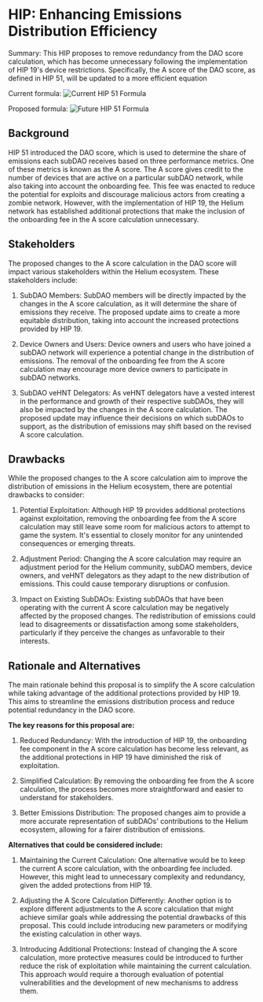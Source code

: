 # HIP: Enhancing Emissions Distribution Efficiency

Summary: This HIP proposes to remove redundancy from the DAO score calculation, which has become unnecessary following the implementation of HIP 19's device restrictions. Specifically, the A score of the DAO score, as defined in HIP 51, will be updated to a more efficient equation

Current formula:
![Current HIP 51 Formula](https://raw.githubusercontent.com/hansaFL/repository-name/HIPXX-Enhancing-Emissions-Distribution-Efficiency-/png2.png)

Proposed formula:
![Future HIP 51 Formula](https://raw.githubusercontent.com/hansaFL/repository-name/HIPXX-Enhancing-Emissions-Distribution-Efficiency-/png3.png)


## Background ##
HIP 51 introduced the DAO score, which is used to determine the share of emissions each subDAO receives based on three performance metrics. One of these metrics is known as the A score. The A score gives credit to the number of devices that are active on a particular subDAO network, while also taking into account the onboarding fee. This fee was enacted to reduce the potential for exploits and discourage malicious actors from creating a zombie network. However, with the implementation of HIP 19, the Helium network has established additional protections that make the inclusion of the onboarding fee in the A score calculation unnecessary.

## Stakeholders ##

The proposed changes to the A score calculation in the DAO score will impact various stakeholders within the Helium ecosystem. These stakeholders include:

1. SubDAO Members: SubDAO members will be directly impacted by the changes in the A score calculation, as it will determine the share of emissions they receive. The proposed update aims to create a more equitable distribution, taking into account the increased protections provided by HIP 19.

2. Device Owners and Users: Device owners and users who have joined a subDAO network will experience a potential change in the distribution of emissions. The removal of the onboarding fee from the A score calculation may encourage more device owners to participate in subDAO networks.

3. SubDAO veHNT Delegators: As veHNT delegators have a vested interest in the performance and growth of their respective subDAOs, they will also be impacted by the changes in the A score calculation. The proposed update may influence their decisions on which subDAOs to support, as the distribution of emissions may shift based on the revised A score calculation.


## Drawbacks ##

While the proposed changes to the A score calculation aim to improve the distribution of emissions in the Helium ecosystem, there are potential drawbacks to consider:

1. Potential Exploitation: Although HIP 19 provides additional protections against exploitation, removing the onboarding fee from the A score calculation may still leave some room for malicious actors to attempt to game the system. It's essential to closely monitor for any unintended consequences or emerging threats.

2. Adjustment Period: Changing the A score calculation may require an adjustment period for the Helium community, subDAO members, device owners, and veHNT delegators as they adapt to the new distribution of emissions. This could cause temporary disruptions or confusion.

3. Impact on Existing SubDAOs: Existing subDAOs that have been operating with the current A score calculation may be negatively affected by the proposed changes. The redistribution of emissions could lead to disagreements or dissatisfaction among some stakeholders, particularly if they perceive the changes as unfavorable to their interests.

## Rationale and Alternatives

The main rationale behind this proposal is to simplify the A score calculation while taking advantage of the additional protections provided by HIP 19. This aims to streamline the emissions distribution process and reduce potential redundancy in the DAO score. 

**The key reasons for this proposal are:**

1. Reduced Redundancy: With the introduction of HIP 19, the onboarding fee component in the A score calculation has become less relevant, as the additional protections in HIP 19 have diminished the risk of exploitation.

2. Simplified Calculation: By removing the onboarding fee from the A score calculation, the process becomes more straightforward and easier to understand for stakeholders.

3. Better Emissions Distribution: The proposed changes aim to provide a more accurate representation of subDAOs' contributions to the Helium ecosystem, allowing for a fairer distribution of emissions.

**Alternatives that could be considered include:**

1. Maintaining the Current Calculation: One alternative would be to keep the current A score calculation, with the onboarding fee included. However, this might lead to unnecessary complexity and redundancy, given the added protections from HIP 19.

2. Adjusting the A Score Calculation Differently: Another option is to explore different adjustments to the A score calculation that might achieve similar goals while addressing the potential drawbacks of this proposal. This could include introducing new parameters or modifying the existing calculation in other ways.

3. Introducing Additional Protections: Instead of changing the A score calculation, more protective measures could be introduced to further reduce the risk of exploitation while maintaining the current calculation. This approach would require a thorough evaluation of potential vulnerabilities and the development of new mechanisms to address them.


